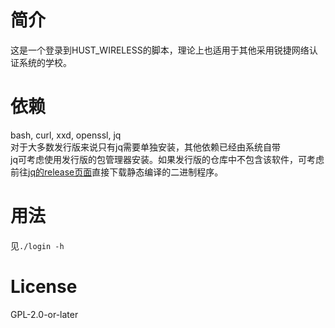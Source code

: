 # 简介
这是一个登录到HUST\_WIRELESS的脚本，理论上也适用于其他采用锐捷网络认证系统的学校。
# 依赖
bash, curl, xxd, openssl, jq  
对于大多数发行版来说只有jq需要单独安装，其他依赖已经由系统自带  
jq可考虑使用发行版的包管理器安装。如果发行版的仓库中不包含该软件，可考虑前往[jq的release页面](https://github.com/jqlang/jq/releases)直接下载静态编译的二进制程序。
# 用法
见`./login -h`
# License
GPL-2.0-or-later
